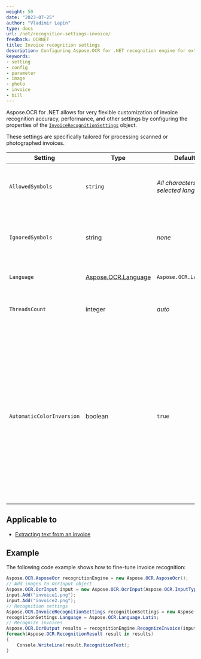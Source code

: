 ```yaml
---
weight: 50
date: "2023-07-25"
author: "Vladimir Lapin"
type: docs
url: /net/recognition-settings-invoice/
feedback: OCRNET
title: Invoice recognition settings
description: Configuring Aspose.OCR for .NET recognition engine for extracting text from invoice images.
keywords:
- setting
- config
- parameter
- image
- photo
- invoice
- bill
---
```


Aspose.OCR for .NET allows for very flexible customization of invoice recognition accuracy, performance, and other settings by configuring the properties of the [`InvoiceRecognitionSettings`](https://reference.aspose.com/ocr/net/aspose.ocr/invoicerecognitionsettings/) object.

These settings are specifically tailored for processing scanned or photographed invoices.

Setting | Type | Default value | Description
------- | ---- | ------------- | -----------
`AllowedSymbols` | `string` | _All characters of the selected language_ | The [whitelist](/ocr/net/characters-whitelist/) of characters Aspose.OCR engine will look for.
`IgnoredSymbols` | string | _none_ | A [blacklist](/ocr/net/characters-blacklist/) of characters that are ignored during recognition.
`Language` | [Aspose.OCR.Language](https://reference.aspose.com/ocr/net/aspose.ocr/language/) | `Aspose.OCR.Language.None` | Specify a [language](/ocr/net/languages/) for recognition.
`ThreadsCount` | integer | _auto_ | The number of [CPU threads](/ocr/net/multithreading/) used for recognition.
`AutomaticColorInversion` | boolean | `true` | Improve recognition accuracy of white text on a dark/black background. If you are not optimizing every aspect of recognition (for example, for online applications or entry-level devices), leave this setting set to true.

## Applicable to

- [Extracting text from an invoice](/ocr/net/recognition/invoice/)

## Example

The following code example shows how to fine-tune invoice recognition:

```csharp
Aspose.OCR.AsposeOcr recognitionEngine = new Aspose.OCR.AsposeOcr();
// Add images to OcrInput object
Aspose.OCR.OcrInput input = new Aspose.OCR.OcrInput(Aspose.OCR.InputType.SingleImage);
input.Add("invoice1.png");
input.Add("invoice2.png");
// Recognition settings
Aspose.OCR.InvoiceRecognitionSettings recognitionSettings = new Aspose.OCR.InvoiceRecognitionSettings();
recognitionSettings.Language = Aspose.OCR.Language.Latin;
// Recognize invoices
Aspose.OCR.OcrOutput results = recognitionEngine.RecognizeInvoice(input, recognitionSettings);
foreach(Aspose.OCR.RecognitionResult result in results)
{
	Console.WriteLine(result.RecognitionText);
}
```
